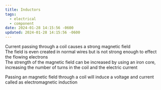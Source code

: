 ```yaml
---
title: Inductors
tags:
  - electrical
  - component
date: 2024-01-28 14:15:56 -0600
updated: 2024-01-28 14:15:56 -0600
---
```


Current passing through a coil causes a strong magnetic field  
The field is even created in normal wires but is not strong enough to effect the flowing electrons  
The strength of the magnetic field can be increased by using an iron core, increasing the number of turns in the coil and the electric current

Passing an magnetic field through a coil will induce a voltage and current called as electromagnetic induction
